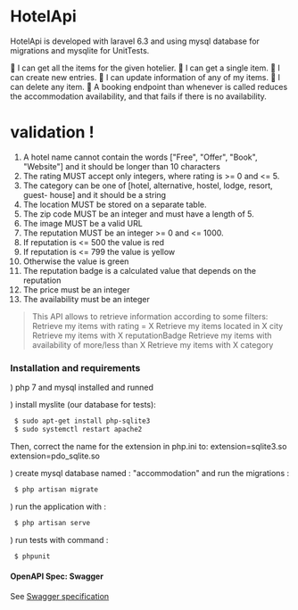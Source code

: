 # HotelApi


HotelApi is developed with laravel 6.3 and using mysql database for migrations and mysqlite for UnitTests.

 I can get all the items for the given hotelier.
 I can get a single item.
 I can create new entries.
 I can update information of any of my items.
 I can delete any item.
 A booking endpoint than whenever is called reduces the accommodation availability,
and that fails if there is no availability.

# validation !

1. A hotel name cannot contain the words [&quot;Free&quot;, &quot;Offer&quot;, &quot;Book&quot;, &quot;Website&quot;]
and it should be longer than 10 characters
2. The rating MUST accept only integers, where rating is &gt;= 0 and &lt;= 5.
3. The category can be one of [hotel, alternative, hostel, lodge, resort, guest-
house] and it should be a string
4. The location MUST be stored on a separate table.
1. The zip code MUST be an integer and must have a length of 5.
5. The image MUST be a valid URL
6. The reputation MUST be an integer &gt;= 0 and &lt;= 1000.
1. If reputation is &lt;= 500 the value is red
2. If reputation is &lt;= 799 the value is yellow
3. Otherwise the value is green
7. The reputation badge is a calculated value that depends on the reputation
8. The price must be an integer
9. The availability must be an integer

>This API allows to retrieve information according to some filters:
>Retrieve my items with rating = X
>Retrieve my items located in X city
>Retrieve my items with X reputationBadge
>Retrieve my items with availability of more/less than X
>Retrieve my items with X category

### Installation and requirements

) php 7 and mysql installed and runned

) install myslite (our database for tests):
```sh
 $ sudo apt-get install php-sqlite3
 $ sudo systemctl restart apache2
```
Then, correct the name for the extension in php.ini to:
extension=sqlite3.so
extension=pdo_sqlite.so

) create mysql database named : "accommodation" and run the migrations :
```sh
 $ php artisan migrate
```
) run the application with : 
```sh
 $ php artisan serve
```
) run tests with command : 
```sh
 $ phpunit
```

#### OpenAPI Spec: Swagger

See [Swagger specification](https://app.swaggerhub.com/apis/emnabessaad/Accommodation/1.0.0)

